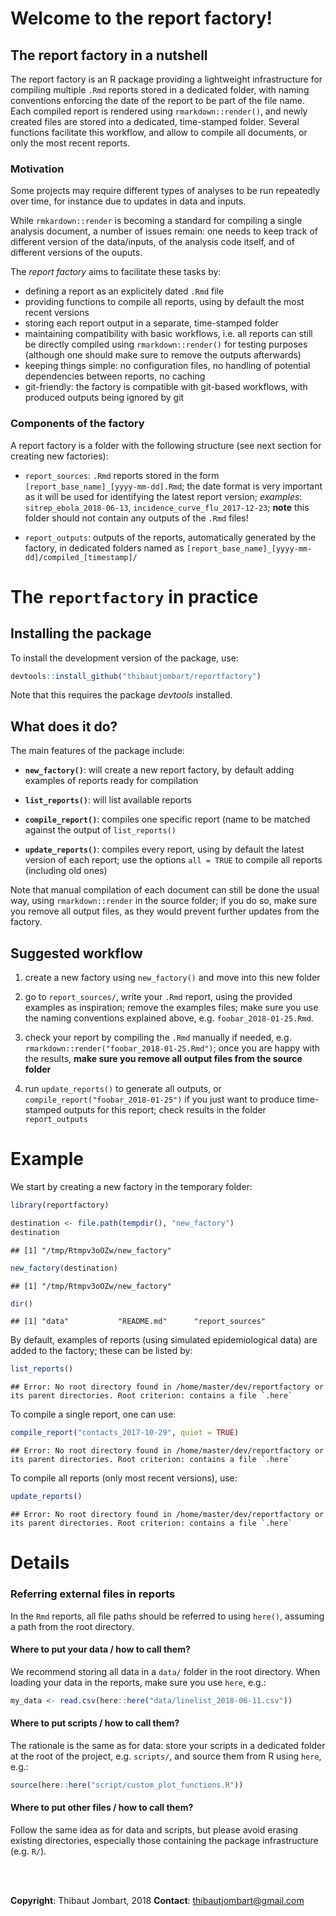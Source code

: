 
# Welcome to the report factory!

## The report factory in a nutshell 

The report factory is an R package providing a lightweight infrastructure for
compiling multiple `.Rmd` reports stored in a dedicated folder, with naming
conventions enforcing the date of the report to be part of the file name. Each
compiled report is rendered using `rmarkdown::render()`, and newly created files
are stored into a dedicated, time-stamped folder. Several functions facilitate
this workflow, and allow to compile all documents, or only the most recent
reports.


### Motivation

Some projects may require different types of analyses to be run repeatedly over
time, for instance due to updates in data and inputs. 

While `rmkardown::render` is becoming a standard for compiling a single analysis
document, a number of issues remain: one needs to keep track of different
version of the data/inputs, of the analysis code itself, and of different
versions of the ouputs.

The *report factory* aims to facilitate these tasks by:

- defining a report as an explicitely dated `.Rmd` file
- providing functions to compile all reports, using by default the most recent
  versions
- storing each report output in a separate, time-stamped folder
- maintaining compatibility with basic workflows, i.e. all reports can still be
  directly compiled using `rmarkdown::render()` for testing purposes (although
  one should make sure to remove the outputs afterwards)
- keeping things simple: no configuration files, no handling of potential
  dependencies between reports, no caching
- git-friendly: the factory is compatible with git-based workflows, with
  produced outputs being ignored by git


### Components of the factory

A report factory is a folder with the following structure (see next section for
creating new factories):

- `report_sources`: `.Rmd` reports stored in the form
  `[report_base_name]_[yyyy-mm-dd].Rmd`; the date format is very important as it will
  be used for identifying the latest report version; *examples*:
  `sitrep_ebola_2018-06-13`, `incidence_curve_flu_2017-12-23`; **note** this
  folder should not contain any outputs of the `.Rmd` files!
  
- `report_outputs`: outputs of the reports, automatically generated by the
  factory, in dedicated folders named as
  `[report_base_name]_[yyyy-mm-dd]/compiled_[timestamp]/`




# The `reportfactory` in practice

## Installing the package

To install the development version of the package, use:


```r
devtools::install_github("thibautjombart/reportfactory")
```

Note that this requires the package *devtools* installed.


## What does it do?

The main features of the package include:

- **`new_factory()`**: will create a new report factory, by default adding examples
  of reports ready for compilation

- **`list_reports()`**: will list available reports

- **`compile_report()`**: compiles one specific report (name to be
  matched against the output of `list_reports()`
  
- **`update_reports()`**: compiles every report, using by default the latest
  version of each report; use the options `all = TRUE` to compile all reports
  (including old ones)


Note that manual compilation of each document can still be done the usual way,
using `rmarkdown::render` in the source folder; if you do so, make sure you
remove all output files, as they would prevent further updates from the factory.


## Suggested workflow
  
1. create a new factory using `new_factory()` and move into this new folder
   
2. go to `report_sources/`, write your `.Rmd` report, using the provided
   examples as inspiration; remove the examples files; make sure you use the
   naming conventions explained above, e.g. `foobar_2018-01-25.Rmd`.

3. check your report by compiling the `.Rmd` manually if needed,
   e.g. `rmarkdown::render("foobar_2018-01-25.Rmd")`; once you are happy with the
   results, **make sure you remove all output files from the source folder**
   
4. run `update_reports()` to generate all outputs, or
   `compile_report("foobar_2018-01-25")` if you just want to produce
   time-stamped outputs for this report; check results in the folder
   `report_outputs`
   


# Example

We start by creating a new factory in the temporary folder:


```r
library(reportfactory)

destination <- file.path(tempdir(), "new_factory")
destination
```

```
## [1] "/tmp/Rtmpv3oOZw/new_factory"
```

```r
new_factory(destination)
```

```
## [1] "/tmp/Rtmpv3oOZw/new_factory"
```

```r
dir()
```

```
## [1] "data"           "README.md"      "report_sources"
```

By default, examples of reports (using simulated epidemiological data) are added
to the factory; these can be listed by:


```r
list_reports()
```

```
## Error: No root directory found in /home/master/dev/reportfactory or its parent directories. Root criterion: contains a file `.here`
```

To compile a single report, one can use:


```r
compile_report("contacts_2017-10-29", quiet = TRUE)
```

```
## Error: No root directory found in /home/master/dev/reportfactory or its parent directories. Root criterion: contains a file `.here`
```

To compile all reports (only most recent versions), use:


```r
update_reports()
```

```
## Error: No root directory found in /home/master/dev/reportfactory or its parent directories. Root criterion: contains a file `.here`
```




# Details

### Referring external files in reports

In the `Rmd` reports, all file paths should be referred to using `here()`,
assuming a path from the root directory.

#### Where to put your data / how to call them?

We recommend storing all data in a `data/` folder in the root directory. When
loading your data in the reports, make sure you use `here`, e.g.:


```r
my_data <- read.csv(here::here("data/linelist_2018-06-11.csv"))
```

#### Where to put scripts / how to call them?

The rationale is the same as for data: store your scripts in a dedicated folder at the root of the project, e.g. `scripts/`, and source them from R using `here`, e.g.:


```r
source(here::here("script/custom_plot_functions.R"))
```

#### Where to put other files / how to call them?

Follow the same idea as for data and scripts, but please avoid erasing existing
directories, especially those containing the package infrastructure (e.g. `R/`).





<br> <br>

**Copyright**: Thibaut Jombart, 2018
**Contact**: [thibautjombart@gmail.com](mailto:thibautjombart@gmail.com)

